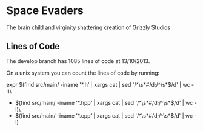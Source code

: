 Space Evaders
=============

The brain child and virginity shattering creation of Grizzly Studios

## Lines of Code
The develop branch has 1085 lines of code at 13/10/2013.

On a unix system you can count the lines of code by running:

expr $(find src/main/ -iname '*.h' | xargs cat | sed '/^\s*#/d;/^\s*$/d' | wc -l)\
 + $(find src/main/ -iname '*.hpp' | xargs cat | sed '/^\s*#/d;/^\s*$/d' | wc -l)\
 + $(find src/main/ -iname '*.cpp' | xargs cat | sed '/^\s*#/d;/^\s*$/d' | wc -l)
